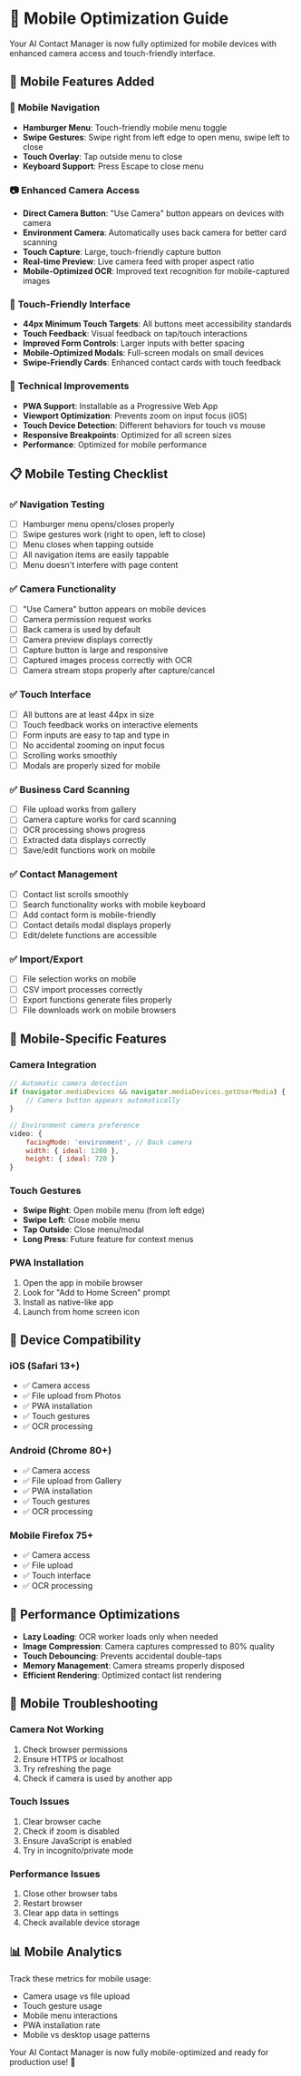# 📱 Mobile Optimization Guide

Your AI Contact Manager is now fully optimized for mobile devices with enhanced camera access and touch-friendly interface.

## 🎯 Mobile Features Added

### 📱 **Mobile Navigation**
- **Hamburger Menu**: Touch-friendly mobile menu toggle
- **Swipe Gestures**: Swipe right from left edge to open menu, swipe left to close
- **Touch Overlay**: Tap outside menu to close
- **Keyboard Support**: Press Escape to close menu

### 📷 **Enhanced Camera Access**
- **Direct Camera Button**: "Use Camera" button appears on devices with camera
- **Environment Camera**: Automatically uses back camera for better card scanning
- **Touch Capture**: Large, touch-friendly capture button
- **Real-time Preview**: Live camera feed with proper aspect ratio
- **Mobile-Optimized OCR**: Improved text recognition for mobile-captured images

### 🎨 **Touch-Friendly Interface**
- **44px Minimum Touch Targets**: All buttons meet accessibility standards
- **Touch Feedback**: Visual feedback on tap/touch interactions
- **Improved Form Controls**: Larger inputs with better spacing
- **Mobile-Optimized Modals**: Full-screen modals on small devices
- **Swipe-Friendly Cards**: Enhanced contact cards with touch feedback

### 🔧 **Technical Improvements**
- **PWA Support**: Installable as a Progressive Web App
- **Viewport Optimization**: Prevents zoom on input focus (iOS)
- **Touch Device Detection**: Different behaviors for touch vs mouse
- **Responsive Breakpoints**: Optimized for all screen sizes
- **Performance**: Optimized for mobile performance

## 📋 Mobile Testing Checklist

### ✅ **Navigation Testing**
- [ ] Hamburger menu opens/closes properly
- [ ] Swipe gestures work (right to open, left to close)
- [ ] Menu closes when tapping outside
- [ ] All navigation items are easily tappable
- [ ] Menu doesn't interfere with page content

### ✅ **Camera Functionality**
- [ ] "Use Camera" button appears on mobile devices
- [ ] Camera permission request works
- [ ] Back camera is used by default
- [ ] Camera preview displays correctly
- [ ] Capture button is large and responsive
- [ ] Captured images process correctly with OCR
- [ ] Camera stream stops properly after capture/cancel

### ✅ **Touch Interface**
- [ ] All buttons are at least 44px in size
- [ ] Touch feedback works on interactive elements
- [ ] Form inputs are easy to tap and type in
- [ ] No accidental zooming on input focus
- [ ] Scrolling works smoothly
- [ ] Modals are properly sized for mobile

### ✅ **Business Card Scanning**
- [ ] File upload works from gallery
- [ ] Camera capture works for card scanning
- [ ] OCR processing shows progress
- [ ] Extracted data displays correctly
- [ ] Save/edit functions work on mobile

### ✅ **Contact Management**
- [ ] Contact list scrolls smoothly
- [ ] Search functionality works with mobile keyboard
- [ ] Add contact form is mobile-friendly
- [ ] Contact details modal displays properly
- [ ] Edit/delete functions are accessible

### ✅ **Import/Export**
- [ ] File selection works on mobile
- [ ] CSV import processes correctly
- [ ] Export functions generate files properly
- [ ] File downloads work on mobile browsers

## 🔧 Mobile-Specific Features

### **Camera Integration**
```javascript
// Automatic camera detection
if (navigator.mediaDevices && navigator.mediaDevices.getUserMedia) {
    // Camera button appears automatically
}

// Environment camera preference
video: { 
    facingMode: 'environment', // Back camera
    width: { ideal: 1280 },
    height: { ideal: 720 }
}
```

### **Touch Gestures**
- **Swipe Right**: Open mobile menu (from left edge)
- **Swipe Left**: Close mobile menu
- **Tap Outside**: Close menu/modal
- **Long Press**: Future feature for context menus

### **PWA Installation**
1. Open the app in mobile browser
2. Look for "Add to Home Screen" prompt
3. Install as native-like app
4. Launch from home screen icon

## 📱 Device Compatibility

### **iOS (Safari 13+)**
- ✅ Camera access
- ✅ File upload from Photos
- ✅ PWA installation
- ✅ Touch gestures
- ✅ OCR processing

### **Android (Chrome 80+)**
- ✅ Camera access
- ✅ File upload from Gallery
- ✅ PWA installation
- ✅ Touch gestures
- ✅ OCR processing

### **Mobile Firefox 75+**
- ✅ Camera access
- ✅ File upload
- ✅ Touch interface
- ✅ OCR processing

## 🚀 Performance Optimizations

- **Lazy Loading**: OCR worker loads only when needed
- **Image Compression**: Camera captures compressed to 80% quality
- **Touch Debouncing**: Prevents accidental double-taps
- **Memory Management**: Camera streams properly disposed
- **Efficient Rendering**: Optimized contact list rendering

## 🐛 Mobile Troubleshooting

### **Camera Not Working**
1. Check browser permissions
2. Ensure HTTPS or localhost
3. Try refreshing the page
4. Check if camera is used by another app

### **Touch Issues**
1. Clear browser cache
2. Check if zoom is disabled
3. Ensure JavaScript is enabled
4. Try in incognito/private mode

### **Performance Issues**
1. Close other browser tabs
2. Restart browser
3. Clear app data in settings
4. Check available device storage

## 📊 Mobile Analytics

Track these metrics for mobile usage:
- Camera usage vs file upload
- Touch gesture usage
- Mobile menu interactions
- PWA installation rate
- Mobile vs desktop usage patterns

Your AI Contact Manager is now fully mobile-optimized and ready for production use! 🎉
